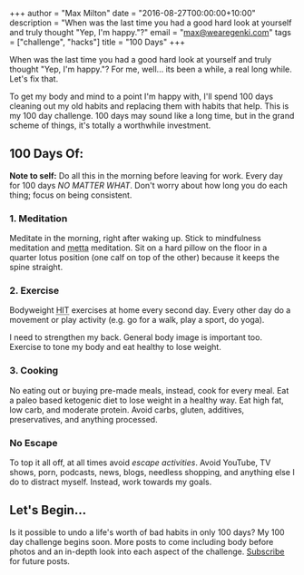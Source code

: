 +++
author      = "Max Milton"
date        = "2016-08-27T00:00:00+10:00"
description = "When was the last time you had a good hard look at yourself and truly thought \"Yep, I'm happy.\"?"
email       = "max@wearegenki.com"
tags        = ["challenge", "hacks"]
title       = "100 Days"
+++

When was the last time you had a good hard look at yourself and truly thought "Yep, I'm happy."? For me, well... its been a while, a real long while. Let's fix that.

To get my body and mind to a point I'm happy with, I'll<!--more--> spend 100 days cleaning out my old habits and replacing them with habits that help. This is my 100 day challenge. 100 days may sound like a long time, but in the grand scheme of things, it's totally a worthwhile investment.

## 100 Days Of:

**Note to self:** Do all this in the morning before leaving for work. Every day for 100 days _NO MATTER WHAT_. Don't worry about how long you do each thing; focus on being consistent.

### 1. Meditation

Meditate in the morning, right after waking up. Stick to mindfulness meditation and <abbr title="loving kindness">metta</abbr> meditation. Sit on a hard pillow on the floor in a quarter lotus position (one calf on top of the other) because it keeps the spine straight.

### 2. Exercise

Bodyweight <abbr title="high intensity training">HIT</abbr> exercises at home every second day. Every other day do a movement or play activity (e.g. go for a walk, play a sport, do yoga).

I need to strengthen my back. General body image is important too. Exercise to tone my body and eat healthy to lose weight.

### 3. Cooking

No eating out or buying pre-made meals, instead, cook for every meal. Eat a paleo based ketogenic diet to lose weight in a healthy way. Eat high fat, low carb, and moderate protein. Avoid carbs, gluten, additives, preservatives, and anything processed.

### No Escape

To top it all off, at all times avoid _escape activities_. Avoid YouTube, TV shows, porn, podcasts, news, blogs, needless shopping, and anything else I do to distract myself. Instead, work towards my goals.

## Let's Begin...

Is it possible to undo a life's worth of bad habits in only 100 days? My 100 day challenge begins soon. More posts to come including body before photos and an in-depth look into each aspect of the challenge. [Subscribe](/) for future posts.
